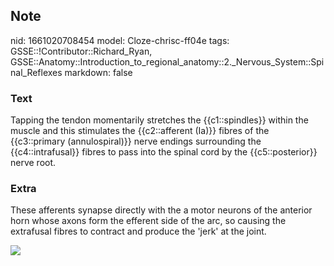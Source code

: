 ## Note
nid: 1661020708454
model: Cloze-chrisc-ff04e
tags: GSSE::!Contributor::Richard_Ryan, GSSE::Anatomy::Introduction_to_regional_anatomy::2._Nervous_System::Spinal_Reflexes
markdown: false

### Text
<div class='toggle'>
  Tapping the tendon momentarily stretches the {{c1::spindles}}
  within the muscle and this stimulates the {{c2::afferent (Ia)}}
  fibres of the {{c3::primary (annulospiral)}} nerve endings
  surrounding the {{c4::intrafusal}} fibres to pass into the spinal
  cord by the {{c5::posterior}} nerve root.
</div>

### Extra
<p id="108e266c-0861-401c-9187-e47ac70cea71" class="">These
afferents synapse directly with the a motor neurons of the anterior
horn whose axons form the efferent side of the arc, so causing the
extrafusal fibres to contract and produce the 'jerk' at the joint.
<p id="108e266c-0861-401c-9187-e47ac70cea71" class=""><img src= 
"Reflex-arc.jpg">
